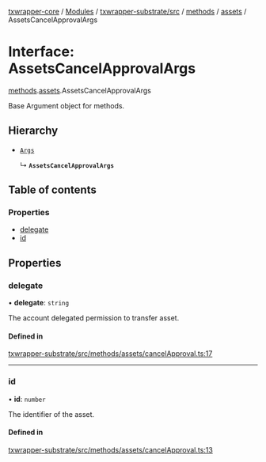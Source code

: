 [txwrapper-core](../README.md) / [Modules](../modules.md) / [txwrapper-substrate/src](../modules/txwrapper_substrate_src.md) / [methods](../modules/txwrapper_substrate_src.methods.md) / [assets](../modules/txwrapper_substrate_src.methods.assets.md) / AssetsCancelApprovalArgs

# Interface: AssetsCancelApprovalArgs

[methods](../modules/txwrapper_substrate_src.methods.md).[assets](../modules/txwrapper_substrate_src.methods.assets.md).AssetsCancelApprovalArgs

Base Argument object for methods.

## Hierarchy

- [`Args`](../modules/txwrapper_core_src.md#args)

  ↳ **`AssetsCancelApprovalArgs`**

## Table of contents

### Properties

- [delegate](txwrapper_substrate_src.methods.assets.AssetsCancelApprovalArgs.md#delegate)
- [id](txwrapper_substrate_src.methods.assets.AssetsCancelApprovalArgs.md#id)

## Properties

### delegate

• **delegate**: `string`

The account delegated permission to transfer asset.

#### Defined in

[txwrapper-substrate/src/methods/assets/cancelApproval.ts:17](https://github.com/paritytech/txwrapper-core/blob/fe8eeb2/packages/txwrapper-substrate/src/methods/assets/cancelApproval.ts#L17)

___

### id

• **id**: `number`

The identifier of the asset.

#### Defined in

[txwrapper-substrate/src/methods/assets/cancelApproval.ts:13](https://github.com/paritytech/txwrapper-core/blob/fe8eeb2/packages/txwrapper-substrate/src/methods/assets/cancelApproval.ts#L13)

